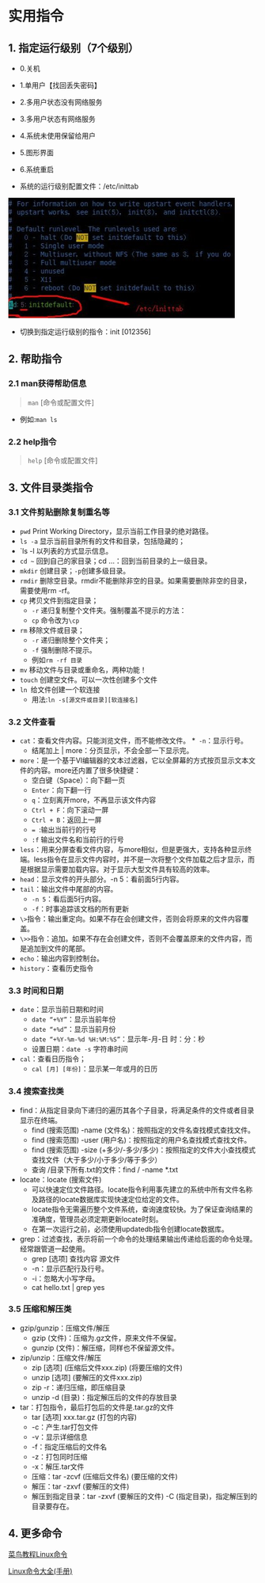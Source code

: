 # 实用指令

## 1. 指定运行级别（7个级别）

* 0.关机
* 1.单用户【找回丢失密码】
* 2.多用户状态没有网络服务
* 3.多用户状态有网络服务
* 4.系统未使用保留给用户
* 5.图形界面
* 6.系统重启

* 系统的运行级别配置文件：/etc/inittab


![3.5运行级别指令.jpg](../Linux_note/images/3.5运行级别指令.jpg)
* 切换到指定运行级别的指令：init [012356]

## 2. 帮助指令

### 2.1 man获得帮助信息

> `man` [命令或配置文件]

* 例如:`man ls`

### 2.2 help指令

> `help` [命令或配置文件]

## 3. 文件目录类指令

### 3.1 文件剪贴删除复制重名等

* `pwd` Print Working Directory，显示当前工作目录的绝对路径。
* `ls -a` 显示当前目录所有的文件和目录，包括隐藏的；
* `ls -l 以列表的方式显示信息。
* `cd ~` 回到自己的家目录；cd …：回到当前目录的上一级目录。
* `mkdir` 创建目录；`-p`创建多级目录。
* `rmdir` 删除空目录。rmdir不能删除非空的目录。如果需要删除非空的目录，需要使用rm -rf。
* `cp` 拷贝文件到指定目录；
  * `-r` 递归复制整个文件夹。强制覆盖不提示的方法：
  * `cp` 命令改为`\cp`
* `rm` 移除文件或目录；
  * `-r` 递归删除整个文件夹；
  * `-f` 强制删除不提示。
  * 例如`rm -rf 目录`
* `mv` 移动文件与目录或重命名，两种功能！
* `touch` 创建空文件。可以一次性创建多个文件
* `ln `给文件创建一个软连接
  * 用法:`ln -s[源文件或目录][软连接名]`

### 3.2 文件查看

* `cat`：查看文件内容。只能浏览文件，而不能修改文件。
  *` -n`：显示行号。
  * 结尾加上 | more：分页显示，不会全部一下显示完。
* `more`：是一个基于VI编辑器的文本过滤器，它以全屏幕的方式按页显示文本文件的内容。more还内置了很多快捷键：
  * 空白键（Space）：向下翻一页
  * `Enter`：向下翻一行
  * `q`：立刻离开more，不再显示该文件内容
  * `Ctrl + F`：向下滚动一屏
  * `Ctrl + B`：返回上一屏
  * `= `:输出当前行的行号
  * `:f` 输出文件名和当前行的行号
* `less`：用来分屏查看文件内容，与more相似，但是更强大，支持各种显示终端。less指令在显示文件内容时，并不是一次将整个文件加载之后才显示，而是根据显示需要加载内容。对于显示大型文件具有较高的效率。
* `head`：显示文件的开头部分。-n 5：看前面5行内容。
* `tail`：输出文件中尾部的内容。
  * `-n 5`：看后面5行内容。
  * `-f`：时事追踪该文档的所有更新
* `\>`指令：输出重定向。如果不存在会创建文件，否则会将原来的文件内容覆盖。
* `\>>`指令：追加。如果不存在会创建文件，否则不会覆盖原来的文件内容，而是追加到文件的尾部。
* `echo`：输出内容到控制台。
* `history`：查看历史指令

### 3.3 时间和日期

* `date`：显示当前日期和时间
  * `date “+%Y”`：显示当前年份
  * `date “+%d”`：显示当前月份
  * `date “+%Y-%m-%d %H:%M:%S”`：显示年-月-日 时：分：秒
  * 设置日期：`date -s` 字符串时间
* `cal`：查看日历指令；
  * `cal [月] [年份]`：显示某一年或月的日历

### 3.4 搜索查找类

* find：从指定目录向下递归的遍历其各个子目录，将满足条件的文件或者目录显示在终端。
  * find (搜索范围) -name (文件名)：按照指定的文件名查找模式查找文件。
  * find (搜索范围) -user (用户名)：按照指定的用户名查找模式查找文件。
  * find (搜索范围) -size (+多少/-多少/多少)：按照指定的文件大小查找模式查找文件（大于多少/小于多少/等于多少）
  * 查询 /目录下所有.txt的文件：find / -name *.txt
* locate：locate (搜索文件)
  * 可以快速定位文件路径。locate指令利用事先建立的系统中所有文件名称及路径的locate数据库实现快速定位给定的文件。
  * locate指令无需遍历整个文件系统，查询速度较快。为了保证查询结果的准确度，管理员必须定期更新locate时刻。
  * 在第一次运行之前，必须使用updatedb指令创建locate数据库。
* grep：过滤查找，表示将前一个命令的处理结果输出传递给后面的命令处理。经常跟管道一起使用。
  * grep [选项] 查找内容 源文件
  * -n：显示匹配行及行号。
  * -i：忽略大小写字母。
  * cat hello.txt | grep yes

### 3.5 压缩和解压类

* gzip/gunzip：压缩文件/解压
  * gzip (文件)：压缩为.gz文件，原来文件不保留。
  * gunzip (文件)：解压缩，同样也不保留源文件。
* zip/unzip：压缩文件/解压
  * zip [选项] (压缩后文件xxx.zip) (将要压缩的文件)
  * unzip [选项] (要解压的文件xxx.zip)
  * zip -r：递归压缩，即压缩目录
  * unzip -d (目录)：指定解压后的文件的存放目录
* tar：打包指令，最后打包后的文件是.tar.gz的文件
  * tar [选项] xxx.tar.gz (打包的内容)
  * -c：产生.tar打包文件
  * -v：显示详细信息
  * -f：指定压缩后的文件名
  * -z：打包同时压缩
  * -x：解压.tar文件
  * 压缩：tar -zcvf (压缩后文件名) (要压缩的文件)
  * 解压：tar -zxvf (要解压的文件)
  * 解压到指定目录：tar -zxvf (要解压的文件) -C (指定目录)，指定解压到的目录要存在。

## 4. 更多命令

[菜鸟教程Linux命令](https://www.runoob.com/linux/linux-command-manual.html)


[Linux命令大全(手册)](https://www.linuxcool.com/)
